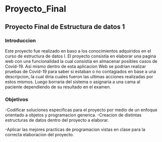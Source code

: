 # Proyecto_Final
## Proyecto Final de Estructura de datos 1
### Introduccion
Este proyecto fue realizado en baso a los conocimientos adquiridos en el curso de estructura de datos I. El proyecto consistia en elaborar una pagina web con una funcionalidad la cual consistia en almacenar posibles casos de Covid-19. Asi mismo dentro de esta aplicacion Web se podrian realizar pruebas de Covid-19 para saber si estaban o no contagiados en base a una descripcion, la cual diria cuales fueron las ultimas acciones realizadas por estos mismos. Luego borraria del sistema o asignaria a una cama al paciente dependiendo de su resultado en el examen.


### Objetivos
-Codificar soluciones especificas para el proyecto por medio de un enfoque orientado a objetos y programacion generica.
-Creacion de distintas estructuras de datos dentro del proyecto a elaborar.

-Aplicar las mejores practicas de programacion vistas en clase para la correcta elaboracion del proyecto.





